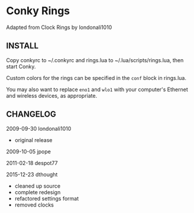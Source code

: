 Conky Rings
===========

Adapted from Clock Rings by londonali1010


INSTALL
-------

Copy conkyrc to ~/.conkyrc and rings.lua to ~/.lua/scripts/rings.lua, then
start Conky.

Custom colors for the rings can be specified in the `conf` block in rings.lua.

You may also want to replace `eno1` and `wlo1` with your computer's Ethernet
and wireless devices, as appropriate.


CHANGELOG
---------

2009-09-30  londonali1010

*   original release

2009-10-05  jpope

2011-02-18  despot77

2015-12-23  dthought

*   cleaned up source
*   complete redesign
*   refactored settings format
*   removed clocks

